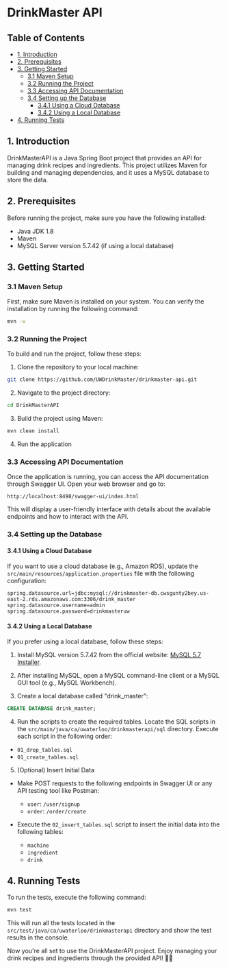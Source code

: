 # DrinkMaster API

## Table of Contents
- [1. Introduction](#1-introduction)
- [2. Prerequisites](#2-prerequisites)
- [3. Getting Started](#3-getting-started)
  - [3.1 Maven Setup](#31-maven-setup)
  - [3.2 Running the Project](#32-running-the-project)
  - [3.3 Accessing API Documentation](#33-accessing-api-documentation)
  - [3.4 Setting up the Database](#34-setting-up-the-database)
    - [3.4.1 Using a Cloud Database](#341-using-a-cloud-database)
    - [3.4.2 Using a Local Database](#342-using-a-local-database)
- [4. Running Tests](#4-running-tests)

## 1. Introduction

DrinkMasterAPI is a Java Spring Boot project that provides an API for managing drink recipes and ingredients. This project utilizes Maven for building and managing dependencies, and it uses a MySQL database to store the data.

## 2. Prerequisites

Before running the project, make sure you have the following installed:

- Java JDK 1.8
- Maven
- MySQL Server version 5.7.42 (if using a local database)

## 3. Getting Started

### 3.1 Maven Setup

First, make sure Maven is installed on your system. You can verify the installation by running the following command:

```bash
mvn -v
```

### 3.2 Running the Project

To build and run the project, follow these steps:

1. Clone the repository to your local machine:

```bash
git clone https://github.com/UWDrinkMaster/drinkmaster-api.git
```

2. Navigate to the project directory:

```bash
cd DrinkMasterAPI
```

3. Build the project using Maven:

```bash
mvn clean install
```

4. Run the application

### 3.3 Accessing API Documentation

Once the application is running, you can access the API documentation through Swagger UI. Open your web browser and go to:

```
http://localhost:8498/swagger-ui/index.html
```

This will display a user-friendly interface with details about the available endpoints and how to interact with the API.

### 3.4 Setting up the Database

#### 3.4.1 Using a Cloud Database

If you want to use a cloud database (e.g., Amazon RDS), update the `src/main/resources/application.properties` file with the following configuration:

```properties
spring.datasource.url=jdbc:mysql://drinkmaster-db.cwsgunty2bey.us-east-2.rds.amazonaws.com:3306/drink_master
spring.datasource.username=admin
spring.datasource.password=drinkmasteruw
```

#### 3.4.2 Using a Local Database

If you prefer using a local database, follow these steps:

1. Install MySQL version 5.7.42 from the official website: [MySQL 5.7 Installer](https://dev.mysql.com/downloads/windows/installer/5.7.html).

2. After installing MySQL, open a MySQL command-line client or a MySQL GUI tool (e.g., MySQL Workbench).

3. Create a local database called "drink_master":

```sql
CREATE DATABASE drink_master;
```

4. Run the scripts to create the required tables. Locate the SQL scripts in the `src/main/java/ca/uwaterloo/drinkmasterapi/sql` directory. Execute each script in the following order:

- `01_drop_tables.sql`
- `01_create_tables.sql`

5. (Optional) Insert Initial Data

- Make POST requests to the following endpoints in Swagger UI or any API testing tool like Postman:
  - `user`: `/user/signup`
  - `order`: `/order/create`

- Execute the `02_insert_tables.sql` script to insert the initial data into the following tables: 
  - `machine`
  - `ingredient`
  - `drink`

## 4. Running Tests

To run the tests, execute the following command:

```bash
mvn test
```

This will run all the tests located in the `src/test/java/ca/uwaterloo/drinkmasterapi` directory and show the test results in the console.

Now you're all set to use the DrinkMasterAPI project. Enjoy managing your drink recipes and ingredients through the provided API! 🍹🚀